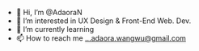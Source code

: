 - 👋 Hi, I’m @AdaoraN
- 👀 I’m interested in UX Design & Front-End Web. Dev.
- 🌱 I’m currently learning 
- 📫 How to reach me ...adaora.wangwu@gmail.com
